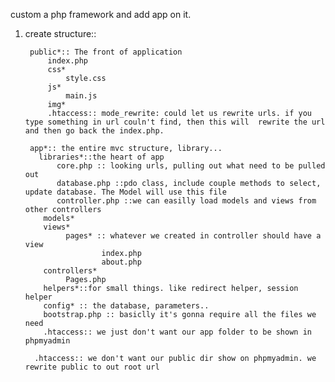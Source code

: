 custom a php framework and add app on it.
1. create structure:: 

        public*:: The front of application
            index.php
            css*
                style.css
            js*
                main.js
            img*
            .htaccess:: mode_rewrite: could let us rewrite urls. if you type something in url couln't find, then this will  rewrite the url and then go back the index.php. 
        
        app*:: the entire mvc structure, library...
          libraries*::the heart of app
              core.php :: looking urls, pulling out what need to be pulled out
              database.php ::pdo class, include couple methods to select, update database. The Model will use this file
              controller.php ::we can easilly load models and views from other controllers
           models*
           views*
                pages* :: whatever we created in controller should have a view 
                        index.php
                        about.php
           controllers*
                Pages.php
           helpers*::for small things. like redirect helper, session helper
           config* :: the database, parameters..
           bootstrap.php :: basiclly it's gonna require all the files we need
           .htaccess:: we just don't want our app folder to be shown in phpmyadmin
           
         .htaccess:: we don't want our public dir show on phpmyadmin. we rewrite public to out root url
           
